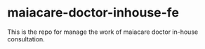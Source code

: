 # maiacare-doctor-inhouse-fe
This is the repo for manage the work of maiacare doctor in-house consultation.
    